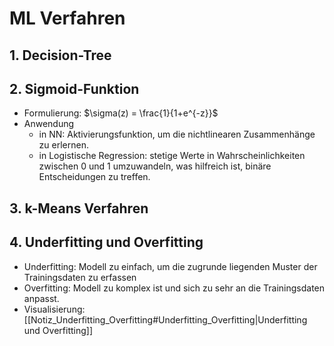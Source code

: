 # ML Verfahren 
## 1. Decision-Tree 

## 2. Sigmoid-Funktion 
- Formulierung: $\sigma(z) = \frac{1}{1+e^{-z}}$ 
- Anwendung 
	- in NN: Aktivierungsfunktion, um die nichtlinearen Zusammenhänge zu erlernen. 
	- in Logistische Regression: stetige Werte in Wahrscheinlichkeiten zwischen 0 und 1 umzuwandeln, was hilfreich ist, binäre Entscheidungen zu treffen. 

## 3. k-Means Verfahren 

## 4. Underfitting und Overfitting 
- Underfitting: Modell zu einfach, um die zugrunde liegenden Muster der Trainingsdaten zu erfassen 
- Overfitting: Modell zu komplex ist und sich zu sehr an die Trainingsdaten anpasst. 
- Visualisierung: [[Notiz_Underfitting_Overfitting#Underfitting_Overfitting|Underfitting und Overfitting]] 
